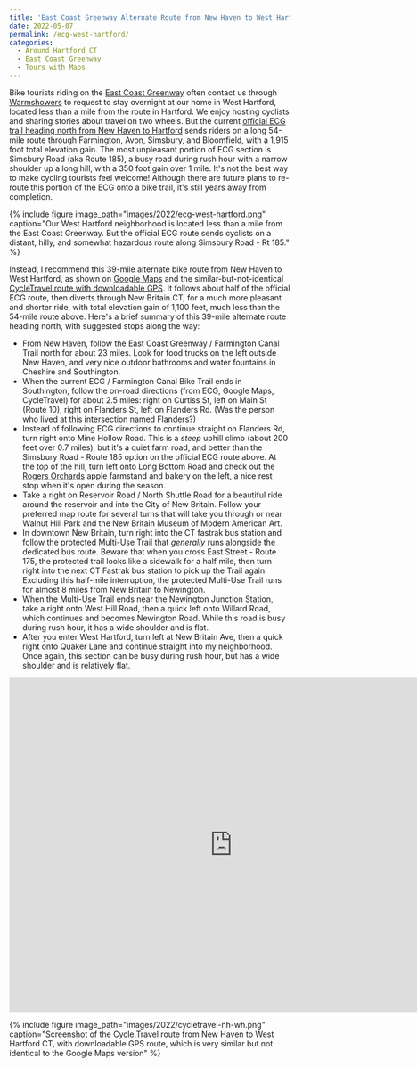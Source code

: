 ```yaml
---
title: 'East Coast Greenway Alternate Route from New Haven to West Hartford CT'
date: 2022-05-07
permalink: /ecg-west-hartford/
categories:
  - Around Hartford CT
  - East Coast Greenway
  - Tours with Maps
---
```

Bike tourists riding on the [East Coast Greenway](https://greenway.org) often contact us through [Warmshowers](https://warmshowers.org) to request to stay overnight at our home in West Hartford, located less than a mile from the route in Hartford. We enjoy hosting cyclists and sharing stories about travel on two wheels. But the current [official ECG trail heading north from New Haven to Hartford](https://map.greenway.org/?loc=10,41.57950,-73.00552&route=41.30948,-72.92705,41.76972,-72.71189) sends riders on a long 54-mile route through Farmington, Avon, Simsbury, and Bloomfield, with a 1,915 foot total elevation gain. The most unpleasant portion of ECG section is Simsbury Road (aka Route 185), a busy road during rush hour with a narrow shoulder up a long hill, with a 350 foot gain over 1 mile. It's not the best way to make cycling tourists feel welcome! Although there are future plans to re-route this portion of the ECG onto a bike trail, it's still years away from completion.

{% include figure image_path="images/2022/ecg-west-hartford.png" caption="Our West Hartford neighborhood is located less than a mile from the East Coast Greenway. But the official ECG route sends cyclists on a distant, hilly, and somewhat hazardous route along Simsbury Road - Rt 185." %}

Instead, I recommend this 39-mile alternate bike route from New Haven to West Hartford, as shown on [Google Maps](https://goo.gl/maps/jbJkajdQkJMPAuJ69) and the similar-but-not-identical [CycleTravel route with downloadable GPS](https://cycle.travel/map/journey/311913). It follows about half of the official ECG route, then diverts through New Britain CT, for a much more pleasant and shorter ride, with total elevation gain of 1,100 feet, much less than the 54-mile route above. Here's a brief summary of this 39-mile alternate route heading north, with suggested stops along the way:

- From New Haven, follow the East Coast Greenway / Farmington Canal Trail north for about 23 miles. Look for food trucks on the left outside New Haven, and very nice outdoor bathrooms and water fountains in Cheshire and Southington.
- When the current ECG / Farmington Canal Bike Trail ends in Southington, follow the on-road directions (from ECG, Google Maps, CycleTravel) for about 2.5 miles: right on Curtiss St, left on Main St (Route 10), right on Flanders St, left on Flanders Rd. (Was the person who lived at this intersection named Flanders?)
- Instead of following ECG directions to continue straight on Flanders Rd, turn right onto Mine Hollow Road. This is a *steep* uphill climb (about 200 feet over 0.7 miles), but it's a quiet farm road, and better than the Simsbury Road - Route 185 option on the official ECG route above. At the top of the hill, turn left onto Long Bottom Road and check out the [Rogers Orchards](https://rogersorchards.com) apple farmstand and bakery on the left, a nice rest stop when it's open during the season.
- Take a right on Reservoir Road / North Shuttle Road for a beautiful ride around the reservoir and into the City of New Britain. Follow your preferred map route for several turns that will take you through or near Walnut Hill Park and the New Britain Museum of Modern American Art.
- In downtown New Britain, turn right into the CT fastrak bus station and follow the protected Multi-Use Trail that *generally* runs alongside the dedicated bus route. Beware that when you cross East Street - Route 175, the protected trail looks like a sidewalk for a half mile, then turn right into the next CT Fastrak bus station to pick up the Trail again. Excluding this half-mile interruption, the protected Multi-Use Trail runs for almost 8 miles from New Britain to Newington.
- When the Multi-Use Trail ends near the Newington Junction Station, take a right onto West Hill Road, then a quick left onto Willard Road, which continues and becomes Newington Road. While this road is busy during rush hour, it has a wide shoulder and is flat.
- After you enter West Hartford, turn left at New Britain Ave, then a quick right onto Quaker Lane and continue straight into my neighborhood. Once again, this section can be busy during rush hour, but has a wide shoulder and is relatively flat.

<iframe src="https://www.google.com/maps/embed?pb=!1m28!1m12!1m3!1d382275.96520436596!2d-73.11125935930681!3d41.53609921496537!2m3!1f0!2f0!3f0!3m2!1i1024!2i768!4f13.1!4m13!3e1!4m5!1s0x89e7d9b351daaaab%3A0x432e8ad29ada18bf!2sClaire&#39;s%20Corner%20Copia%2C%201000%20Chapel%20St%2C%20New%20Haven%2C%20CT%2006510!3m2!1d41.3072501!2d-72.92891709999999!4m5!1s0x89e7acb8d033129d%3A0xa15faddb684a4e5!2sHartford%2C%20CT%2006119!3m2!1d41.7660981!2d-72.72744949999999!5e0!3m2!1sen!2sus!4v1651957830306!5m2!1sen!2sus" width="800" height="600" style="border:0;" allowfullscreen="" loading="lazy" referrerpolicy="no-referrer-when-downgrade"></iframe>

{% include figure image_path="images/2022/cycletravel-nh-wh.png" caption="Screenshot of the Cycle.Travel route from New Haven to West Hartford CT, with downloadable GPS route, which is very similar but not identical to the Google Maps version" %}

